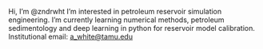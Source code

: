 Hi, I’m @zndrwht
I’m interested in petroleum reservoir simulation engineering.
I’m currently learning numerical methods, petroleum sedimentology and deep learning in python for reservoir model calibration.
Institutional email: a_white@tamu.edu

<!---
zndrwht/zndrwht is a ✨ special ✨ repository because its `README.md` (this file) appears on your GitHub profile.
You can click the Preview link to take a look at your changes.
--->
